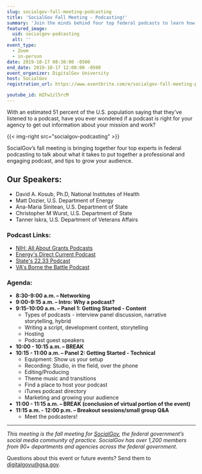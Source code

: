 ```yaml
---
slug: socialgov-fall-meeting-podcasting
title: 'SocialGov Fall Meeting - Podcasting!'
summary: 'Join the minds behind four top federal podcasts to learn how to create, produce, and promote professional podcasts that engage with audiences&#46;'
featured_image:
  uid: socialgov-podcasting
  alt: ''
event_type:
  - Zoom
  - in-person
date: 2019-10-17 08:30:00 -0500
end_date: 2019-10-17 12:00:00 -0500
event_organizer: DigitalGov University
host: SocialGov
registration_url: https://www.eventbrite.com/e/socialgov-fall-meeting-podcasting-registration-73999357069

youtube_id: HZFw1zl5rcM
---
```


With an estimated 51 percent of the U.S. population saying that they’ve listened to a podcast, have you ever wondered if a podcast is right for your agency to get out information about your mission and work?

{{< img-right src="socialgov-podcasting" >}}

SocialGov’s fall meeting is bringing together four top experts in federal podcasting to talk about what it takes to put together a professional and engaging podcast, and tips to grow your audience.

## Our Speakers:

- David A. Kosub, Ph.D, National Institutes of Health
- Matt Dozier, U.S. Department of Energy
- Ana-Maria Sinitean, U.S. Department of State
- Christopher M Wurst, U.S. Department of State
- Tanner Iskra, U.S. Department of Veterans Affairs

### Podcast Links:

- [NIH: All About Grants Podcasts](https://grants.nih.gov/news/virtual-learning/podcasts.htm)
- [Energy's Direct Current Podcast](https://www.energy.gov/podcasts/direct-current-energygov-podcast) 
- [State's 22.33 Podcast](https://eca.state.gov/2233)
- [VA's Borne the Battle Podcast](https://podcasts.apple.com/us/podcast/borne-the-battle/id1171416564)

### Agenda:

* **8:30-9:00 a.m. – Networking**
* **9:00-9:15 a.m. – Intro: Why a podcast?**
* **9:15-10:00 a.m. – Panel 1: Getting Started - Content**
  * Types of podcasts - interview panel discussion, narrative storytelling, hybrid
  * Writing a script, development content, storytelling
  * Hosting
  * Podcast guest speakers
* **10:00 - 10:15 a.m. – BREAK**
* **10:15 - 11:00 a.m. – Panel 2: Getting Started - Technical**
  * Equipment: Show us your setup
  * Recording: Studio, in the field, over the phone
  * Editing/Producing
  * Theme music and transitions
  * Find a place to host your podcast
  * iTunes podcast directory
  * Marketing and growing your audience
* **11:00 - 11:15 a.m. – BREAK (conclusion of virtual portion of the event)**
* **11:15 a.m. - 12:00 p.m. – Breakout sessions/small group Q&A**
  * Meet the podcasters!

---

_This meeting is the fall meeting for [SocialGov](https://digital.gov/communities/social-media/), the federal government’s social media community of practice. SocialGov has over 1,200 members from 90+ departments and agencies across the federal government._

Questions about this event or future events? Send them to [digitalgovu@gsa.gov](mailto:digitalgovu@gsa.gov). 
